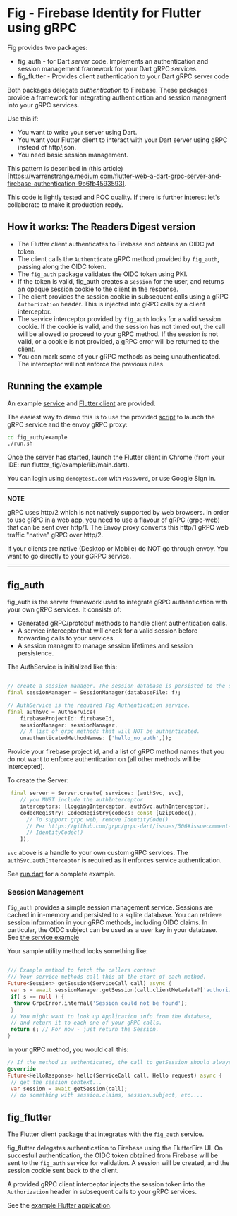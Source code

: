 # Fig - Firebase Identity for Flutter using gRPC

Fig provides two packages:

* fig_auth - for Dart _server_ code. Implements an authentication  and session management 
 framework for your Dart gRPC services.
* fig_flutter - Provides client authentication to your Dart gRPC server code

Both packages delegate _authentication_ to Firebase. These packages provide a framework
for integrating authentication and session managment into your gRPC services. 

Use this if:

* You want to write your server using Dart.
* You want your Flutter client to interact with your Dart server using gRPC instead of http/json.
* You need basic session management.

This pattern is described in (this article) 
 [https://warrenstrange.medium.com/flutter-web-a-dart-grpc-server-and-firebase-authentication-9b6fb4593593].


This code is lightly tested and POC quality. If there is further interest let's collaborate to 
make it production ready.

## How it works: The Readers Digest version

* The Flutter client authenticates to Firebase and obtains an OIDC jwt token.
* The client calls the `Authenticate` gRPC method provided by `fig_auth`, passing along the OIDC token.
* The `fig_auth` package validates the OIDC token using PKI.
* If the token is valid, fig_auth creates a `Session` for the user, and returns an opaque session cookie
to the client in the response.
* The client provides the session cookie in subsequent calls using a gRPC `Authorization` header. This
 is injected into gRPC calls by a client interceptor. 
* The service interceptor provided by `fig_auth` looks for a valid session cookie. If the cookie is valid, and 
 the session has not timed out, the call will be allowed to proceed to your gRPC method. If the
 session is not valid, or a cookie is not provided, a gRPC error will be returned to the client.
* You can mark some of your gRPC methods as being unauthenticated. The interceptor will not enforce
 the previous rules.
  
## Running the example

An example [service](fig_auth/example/bin/run.dart) and [Flutter client](fig_flutter/example/lib/main.dart) are 
provided.

The easiest way to demo this is to use the provided [script](fig_auth/example/run.sh) to launch the gRPC service and the envoy gRPC proxy:

```bash
cd fig_auth/example
./run.sh
```

Once the server has started, launch the Flutter client in Chrome (from your IDE: run flutter_fig/example/lib/main.dart).

You can login using `demo@test.com` with `Passw0rd`, or use Google Sign in.

---
**NOTE**

gRPC uses http/2 which is
not natively supported by web browsers.  In order to use gRPC in a web app, you need to use
a flavour of gRPC (grpc-web) that can be sent over http/1.  The Envoy proxy
converts this http/1 gRPC web traffic "native" gRPC over http/2.

If your clients are native (Desktop or Mobile) do NOT go through envoy. You want to go
directly to your gGRPC service.

---


## fig_auth

fig_auth is the server framework used to integrate gRPC authentication with your own
gRPC services. It consists of:

* Generated gRPC/protobuf methods to handle client authentication calls. 
* A service interceptor that will check for a valid session before forwarding calls to your
 services.
* A session manager to manage session lifetimes and session persistence.

The AuthService is initialized like this:

```dart

// create a session manager. The session database is persisted to the specified file
final sessionManager = SessionManager(databaseFile: f);

// AuthService is the required Fig Authentication service.
final authSvc = AuthService(
    firebaseProjectId: firebaseId,
    sessionManager: sessionManager,
    // A list of grpc methods that will NOT be authenticated.
    unauthenticatedMethodNames: ['hello_no_auth',]);
```

Provide your firebase project id, and a list of gRPC method names that you do not want to enforce
authentication on (all other methods will be intercepted).

To create the Server:

```dart
 final server = Server.create( services: [authSvc, svc],
    // you MUST include the authInterceptor
    interceptors: [loggingInterceptor, authSvc.authInterceptor],
    codecRegistry: CodecRegistry(codecs: const [GzipCodec(),
      // To support grpc web, remove IdentityCode()
      // Per https://github.com/grpc/grpc-dart/issues/506#issuecomment-882058839
      // IdentityCodec()
    ]),

```


`svc` above is a handle to your own custom gRPC services.  The `authSvc.authInterceptor` is required
as it enforces service authentication. 

See [run.dart](fig_auth/example/bin/run.dart) for a complete example.


### Session Management

`fig_auth` provides a simple session management service. Sessions are cached in 
in-memory and persisted to a sqllite database. You can retrieve session information 
in your gRPC methods, including OIDC claims. In particular, the OIDC subject can
be used as a user key in your database.  
 See [the service example](fig_auth/example/lib/example_svc.dart) 

Your sample utility method looks something like:

```dart

/// Example method to fetch the callers context
/// Your service methods call this at the start of each method.
Future<Session> getSession(ServiceCall call) async {
 var s = await sessionManager.getSession(call.clientMetadata?['authorization'] ?? '');
 if( s == null ) {
  throw GrpcError.internal('Session could not be found');
 }
 // You might want to look up Application info from the database,
 // and return it to each one of your gRPC calls. 
 return s; // For now - just return the Session.
}
```

In your gRPC method, you would call this:

```dart
// If the method is authenticated, the call to getSession should always work..
@override
Future<HelloResponse> hello(ServiceCall call, Hello request) async {
 // get the session context...
 var session = await getSession(call);
 // do something with session.claims, session.subject, etc....
```

## fig_flutter

The Flutter client package that integrates with the `fig_auth` service.

fig_flutter delegates authentication to Firebase using the FlutterFire UI. On succesfull 
authentication, the OIDC token obtained from Firebase will be sent to the `fig_auth` service
for validation. A session will be created, and the session cookie sent back to the client.

A provided gRPC client interceptor injects the session token into the `Authorization` header
in subsequent calls to your gRPC services. 

See the [example Flutter application](fig_flutter/example/lib/main.dart).

